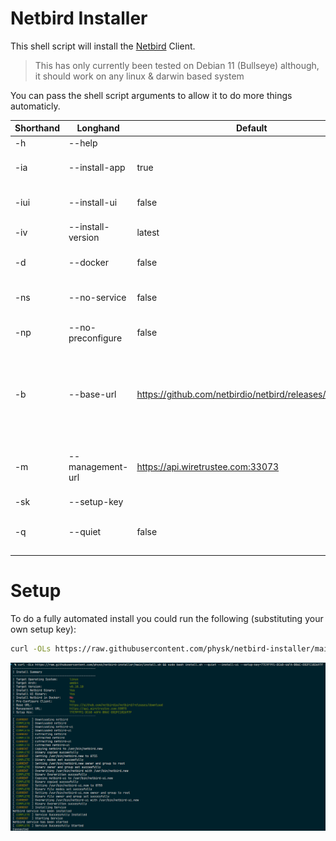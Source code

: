 # Netbird Installer

This shell script will install the [Netbird](https://netbird.io) Client.

> This has only currently been tested on Debian 11 (Bullseye) although, it should work on any linux & darwin based system

You can pass the shell script arguments to allow it to do more things automaticly.

| Shorthand | Longhand | Default | Description |
| --- | --- | --- | --- |
| -h | --help | | Show Help |
| -ia | --install-app | true | Install Netbird Binary |
| -iui | --install-ui | false | Install Netbird UI Binary |
| -iv | --install-version | latest | Target Install Version |
| -d | --docker | false | Install Netbird in Docker |
| -ns | --no-service | false | Don't install and start service |
| -np | --no-preconfigure | false | Don't preconfigure Netbird |
| -b | --base-url | https://github.com/netbirdio/netbird/releases/download | Base URL for binary downloads (Allows script to be used in Air-Gapped Systems) |
| -m | --management-url | https://api.wiretrustee.com:33073 | Management URL (Defaults to Netbird SaaS) |
| -sk | --setup-key | | Setup Key |
| -q | --quiet | false | Don't prompt to confirm install |

# Setup

To do a fully automated install you could run the following (substituting your own setup key):

```bash
curl -OLs https://raw.githubusercontent.com/physk/netbird-installer/main/install.sh && sudo bash install.sh --quiet --install-ui --setup-key=77C9F991-DC68-46FA-B06C-E02FC102697F
```

![images/screenshot.png](images/screenshot.png)